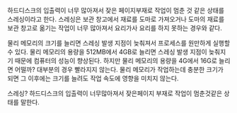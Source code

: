 하드디스크의 입출력이 너무 많아져서 잦은 페이지부재로 작업이 멈춘 것 같은 상태를 스레싱이라고 한다. 
스레싱은 보관 창고에서 재료를 도마로 가져오거나 도마의 재료를 보관 창고로 옮기는 작업이 너무 많아져서 요리가사 요리를 하지 못하는 경우와 같다.

물리 메모리의 크기를 늘리면 스레싱 발생 지점이 늦춰져서 프로세스를 원만하게 실행할 수 있다.
물리 메모리의 용량을 512MB에서 4GB로 늘리면 스레싱 발생 지점이 늦춰지기 때문에 컴퓨터의 성능이 향상된다. 
하지만 물리 메모리의 용량을 4G에서 16G로 늘리면 어떨까? 대부분의 경우 빨라지지 않는다. 물리 메모리가 작업하는데 충분한 크기가 되면 그 이후에는 크기를 늘려도 작업 속도에 영향을 미치지 않는다.

스레싱? 
하드디스크의 입출력이 너무많아져서 잦은페이지 부재로 작업이 멈춘것같은 상태를 말한다.